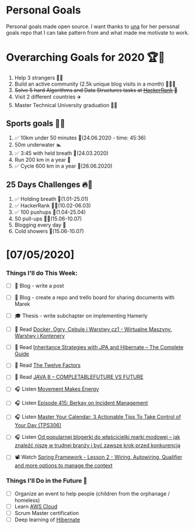 Personal Goals
==============
Personal goals made open source. I want thanks to [una](https://github.com/una/personal-goals) for her personal goals repo that I can take pattern from and what made me motivate to work. 

# Overarching Goals for 2020 🏆🥇
1. Help 3 strangers 🧚‍♂️
2. Build an active community (2.5k unique blog visits in a month) 🧑‍🤝‍🧑
3. ~~Solve 5 hard Algorithms and Data Structures tasks at [HackerRank](https://www.hackerrank.com/) 💙~~
4. Visit 2 different countries ✈️
5. Master Technical University graduation 👨‍🎓

## Sports goals 💪🥈
1. ✅ 10km under 50 minutes 👟(24.06.2020 - time: 45:36)
2. 50m underwater 🏊
3. ✅ 3:45 with held breath 🧘(24.03.2020)
4. Run 200 km in a year 🏃
5. ✅ Cycle 600 km in a year 🚴(26.06.2020)

## 25 Days Challenges 🔥🥉
1. ✅ Holding breath 🧘(1.01-25.01)
2. ✅ HackerRank 👨‍💻(10.02-06.03)
3. ✅ 100 pushups 🙇(1.04-25.04)
4. 50 pull-ups 🏋️‍♂️(15.06-10.07)
5. Blogging every day 📝
6. Cold showers 🚿(15.06-10.07)

# [07/05/2020]

### Things I'll do This Week:

- [ ] 📝 Blog - write a post
- [ ] 📝 Blog - create a repo and trello board for sharing documents with Marek
- [ ] ‍🎓 Thesis - write subchapter on implementing Hamerly
- [ ] 📗 Read [Docker, Ogry, Cebule i Warstwy cz1 - Wirtualne Maszyny, Warstwy i Kontenery](https://cupofcodes.pl/docker-ogry-cebule-i-warstwy-cz1-wirtualne-maszyny-warstwy-i-kontenery/)
- [ ] 📗 Read [Inheritance Strategies with JPA and Hibernate – The Complete Guide](https://thorben-janssen.com/complete-guide-inheritance-strategies-jpa-hibernate)
- [ ] 📗 Read [The Twelve Factors](https://12factor.net/)
- [ ] 📗 Read [JAVA 8 – COMPLETABLEFUTURE VS FUTURE](https://javaleader.pl/2020/06/28/java-8-completablefuture-vs-future/)
- [ ] 🎧 Listen [Movement Makes Energy](https://youtu.be/KxXY3O1RORA)
- [ ] 🎧 Listen [Episode 415: Berkay on Incident Management](https://www.se-radio.net/2020/06/episode-415-berkay-on-incident-management/)
- [ ] 🎧 Listen [Master Your Calendar: 3 Actionable Tips To Take Control of Your Day (TPS306)](https://www.asianefficiency.com/podcast/306-master-your-calendar/)
- [ ] 🎧 Listen [Od popularnej blogerki do właścicielki marki modowej – jak znaleźć niszę w trudnej branży i być zawsze krok przed konkurencją](https://malawielkafirma.pl/od-blogerki-do-wlascicielki-marki-modowej/)
- [ ] 📽️ Watch [Spring Framework - Lesson 2 - Wiring, Autowiring, Qualifier and more options to manage the context](https://youtu.be/uXkXMSnRWkU?list=PLEocw3gLFc8Vli5p6rWHnNcYxFRbaIfIJ)


### Things I'll Do in the Future 🏅
- [ ] Organize an event to help people (children from the orphanage / homeless)
- [ ] Learn [AWS Cloud](https://www.youtube.com/user/Nephaste20/featured)
- [ ] Scrum Master certification
- [ ] Deep learning of [Hibernate](https://docs.jboss.org/hibernate/orm/5.4/userguide/html_single/Hibernate_User_Guide.html)
